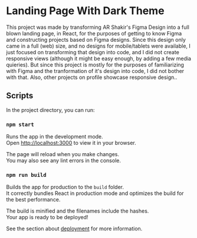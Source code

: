 # Landing Page With Dark Theme

This project was made by transforming AR Shakir's Figma Design into a full blown landing page, in React, for the purposes of getting to know Figma and constructing projects based on Figma designs. Since this design only came in a full (web) size, and no designs for mobile/tablets were available, I just focused on transforming that design into code, and I did not create responsive views (although it might be easy enough, by adding a few media quieries). But since this project is mostly for the purposes of familiarizing with Figma and the tranformation of it's design into code, I did not bother with that. Also, other projects on profile showcase responsive design..

## Scripts

In the project directory, you can run:

### `npm start`

Runs the app in the development mode.\
Open [http://localhost:3000](http://localhost:3000) to view it in your browser.

The page will reload when you make changes.\
You may also see any lint errors in the console.

### `npm run build`

Builds the app for production to the `build` folder.\
It correctly bundles React in production mode and optimizes the build for the best performance.

The build is minified and the filenames include the hashes.\
Your app is ready to be deployed!

See the section about [deployment](https://facebook.github.io/create-react-app/docs/deployment) for more information.
